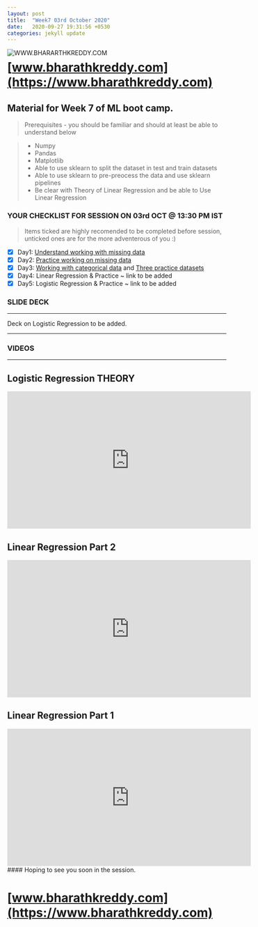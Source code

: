 ```yaml
---
layout: post
title:  "Week7 03rd October 2020"
date:   2020-09-27 19:31:56 +0530
categories: jekyll update
---
```


<a href="https://www.bharathkreddy.com"><img align="left" src="https://i.imgur.com/axjt3Qe.png" alt="WWW.BHARARTHKREDDY.COM" title="www.bharathkreddy.com"></a>
# [www.bharathkreddy.com](https://www.bharathkreddy.com)

## Material for Week 7 of ML boot camp. 

> Prerequisites - you should be familiar and should at least be able to understand below

> * Numpy
> * Pandas
> * Matplotlib
> * Able to use sklearn to split the dataset in test and train datasets
> * Able to use sklearn to pre-preocess the data and use sklearn pipelines
> * Be clear with Theory of Linear Regression and be able to Use Linear Regression 

### YOUR CHECKLIST FOR SESSION ON 03rd OCT @ 13:30 PM IST


> Items ticked are highly recomended to be completed before session, unticked ones are for the more adventerous of you :)


- [x] Day1: [Understand working with missing data](https://github.com/bharathkreddy/ML-Bootcamp/blob/master/All%20about%20Missing%20Values.ipynb) 
- [x] Day2: [Practice working on missing data](https://github.com/bharathkreddy/ML-Bootcamp/blob/master/Missing%20values%20Practice.ipynb)
- [x] Day3: [Working with categorical data](https://github.com/bharathkreddy/ML-Bootcamp/blob/master/Working%20with%20categorical%20data.ipynb) and [Three practice datasets](https://github.com/bharathkreddy/ML-Bootcamp/blob/master/Working%20with%20Categorical%20Data%20-%20Practice.ipynb) 
- [x] Day4: Linear Regression & Practice ~ link to be added 
- [X] Day5: Logistic Regression & Practice ~ link to be added  

### SLIDE DECK
---

Deck on Logistic Regression to be added.

---

### VIDEOS
---
## Logistic Regression THEORY
<iframe width="560" height="315" src="https://www.youtube.com/embed/uIERSkIKCPQ" frameborder="0" allow="accelerometer; autoplay; clipboard-write; encrypted-media; gyroscope; picture-in-picture" allowfullscreen></iframe>


## Linear Regression Part 2
<iframe width="560" height="315" src="https://www.youtube.com/embed/Se_xrcPP3OI" frameborder="0" allow="accelerometer; autoplay; clipboard-write; encrypted-media; gyroscope; picture-in-picture" allowfullscreen></iframe>


## Linear Regression Part 1
<iframe width="560" height="315" src="https://www.youtube.com/embed/awn_Xyi3z7M" frameborder="0" allow="accelerometer; autoplay; clipboard-write; encrypted-media; gyroscope; picture-in-picture" allowfullscreen></iframe>
#### Hoping to see you soon in the session.

# [www.bharathkreddy.com](https://www.bharathkreddy.com)
